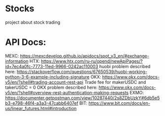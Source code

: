 # Stocks
project about stock trading
# API Docs:
MEXC: https://mexcdevelop.github.io/apidocs/spot_v3_en/#exchange-information
HTX: https://www.htx.com/ru-ru/opend/newApiPages/?id=7ec4a0fc-7773-11ed-9966-0242ac110003
huobi problem described here: https://stackoverflow.com/questions/67650539/huobi-working-python-3-6-example-including-signature
OKX: https://www.okx.com/docs-v5/en/?shell#trading-account-rest-api
Trade fee for makerUSDC and takerUSDC = 0
OKX problem described here: https://www.okx.com/docs-v5/en/?shell#overview-rest-authentication-making-requests
EXMO: https://documenter.getpostman.com/view/10287440/2s8ZDbUzkY#6db5e5b3-e798-46f4-a3a3-47cabb6407ef
BIT: https://www.bit.com/docs/en-us/linear_futures.html#introduction